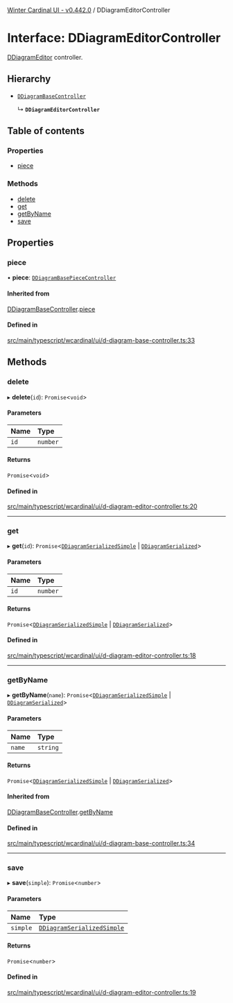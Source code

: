 [Winter Cardinal UI - v0.442.0](../index.md) / DDiagramEditorController

# Interface: DDiagramEditorController

[DDiagramEditor](../classes/DDiagramEditor.md) controller.

## Hierarchy

- [`DDiagramBaseController`](DDiagramBaseController.md)

  ↳ **`DDiagramEditorController`**

## Table of contents

### Properties

- [piece](DDiagramEditorController.md#piece)

### Methods

- [delete](DDiagramEditorController.md#delete)
- [get](DDiagramEditorController.md#get)
- [getByName](DDiagramEditorController.md#getbyname)
- [save](DDiagramEditorController.md#save)

## Properties

### piece

• **piece**: [`DDiagramBasePieceController`](DDiagramBasePieceController.md)

#### Inherited from

[DDiagramBaseController](DDiagramBaseController.md).[piece](DDiagramBaseController.md#piece)

#### Defined in

[src/main/typescript/wcardinal/ui/d-diagram-base-controller.ts:33](https://github.com/winter-cardinal/winter-cardinal-ui/blob/v0.442.0/src/main/typescript/wcardinal/ui/d-diagram-base-controller.ts#L33)

## Methods

### delete

▸ **delete**(`id`): `Promise`\<`void`\>

#### Parameters

| Name | Type |
| :------ | :------ |
| `id` | `number` |

#### Returns

`Promise`\<`void`\>

#### Defined in

[src/main/typescript/wcardinal/ui/d-diagram-editor-controller.ts:20](https://github.com/winter-cardinal/winter-cardinal-ui/blob/v0.442.0/src/main/typescript/wcardinal/ui/d-diagram-editor-controller.ts#L20)

___

### get

▸ **get**(`id`): `Promise`\<[`DDiagramSerializedSimple`](DDiagramSerializedSimple.md) \| [`DDiagramSerialized`](DDiagramSerialized.md)\>

#### Parameters

| Name | Type |
| :------ | :------ |
| `id` | `number` |

#### Returns

`Promise`\<[`DDiagramSerializedSimple`](DDiagramSerializedSimple.md) \| [`DDiagramSerialized`](DDiagramSerialized.md)\>

#### Defined in

[src/main/typescript/wcardinal/ui/d-diagram-editor-controller.ts:18](https://github.com/winter-cardinal/winter-cardinal-ui/blob/v0.442.0/src/main/typescript/wcardinal/ui/d-diagram-editor-controller.ts#L18)

___

### getByName

▸ **getByName**(`name`): `Promise`\<[`DDiagramSerializedSimple`](DDiagramSerializedSimple.md) \| [`DDiagramSerialized`](DDiagramSerialized.md)\>

#### Parameters

| Name | Type |
| :------ | :------ |
| `name` | `string` |

#### Returns

`Promise`\<[`DDiagramSerializedSimple`](DDiagramSerializedSimple.md) \| [`DDiagramSerialized`](DDiagramSerialized.md)\>

#### Inherited from

[DDiagramBaseController](DDiagramBaseController.md).[getByName](DDiagramBaseController.md#getbyname)

#### Defined in

[src/main/typescript/wcardinal/ui/d-diagram-base-controller.ts:34](https://github.com/winter-cardinal/winter-cardinal-ui/blob/v0.442.0/src/main/typescript/wcardinal/ui/d-diagram-base-controller.ts#L34)

___

### save

▸ **save**(`simple`): `Promise`\<`number`\>

#### Parameters

| Name | Type |
| :------ | :------ |
| `simple` | [`DDiagramSerializedSimple`](DDiagramSerializedSimple.md) |

#### Returns

`Promise`\<`number`\>

#### Defined in

[src/main/typescript/wcardinal/ui/d-diagram-editor-controller.ts:19](https://github.com/winter-cardinal/winter-cardinal-ui/blob/v0.442.0/src/main/typescript/wcardinal/ui/d-diagram-editor-controller.ts#L19)
